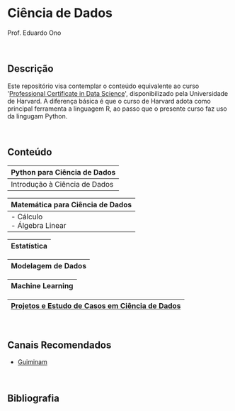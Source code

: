 # Ciência de Dados

Prof. Eduardo Ono

<br>

## Descrição

Este repositório visa contemplar o conteúdo equivalente ao curso '[Professional Certificate in Data Science](https://online-learning.harvard.edu/series/professional-certificate-data-science)', disponibilizado pela Universidade de Harvard. A diferença básica é que o curso de Harvard adota como principal ferramenta a linguagem R, ao passo que o presente curso faz uso da lingugam Python.

<br>

## Conteúdo

| Python para Ciência de Dados |
| --- |
| Introdução à Ciência de Dados

| Matemática para Ciência de Dados |
| --- |
| - Cálculo <br> - Álgebra Linear

| Estatística |
| --- |

| Modelagem de Dados |
| --- |

| Machine Learning |
| --- |

| [Projetos e Estudo de Casos em Ciência de Dados](./projetos) |
| --- |

<br>

## Canais Recomendados

* [Guiminam](https://www.youtube.com/c/Guiminam)

<br>

## Bibliografia

<br>

